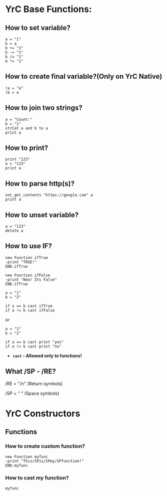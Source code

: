 # YrC Base Functions:
## How to set variable?
```
a = "1"
b = a
b += "1"
b -= "1"
b /= "1"
b *= "1"
```
## How to create final variable?(Only on YrC Native)
```
!a = "a"
!b = a
```
## How to join two strings?
```
a = "Count:"
b = "1"
strCat a and b to a
print a
```
## How to print?
```
print "123"
a = "123"
print a
```
## How to parse http(s)?
```
net_get_contents "https://google.com" a
print a
```
## How to unset variable?
```
a = "123"
delete a
```
## How to use IF?
```
new Function ifTrue
-print "TRUE!"
END.ifTrue

new Function ifFalse
-print "Nea! Its False"
END.ifTrue

a = "1"
b = "2"

if a == b cast ifTrue
if a != b cast ifFalse
```
or
```
a = "1"
b = "2"

if a == b cast print "yes"
if a != b cast print "no"
```
* **`cast` - Allowed only to functions!**

## What /SP - /RE?
/RE = "/n" (Return symbols)

/SP = " " (Space symbols)

# YrC Constructors
## Functions
### How to create custom function?
```
new Function myfunc
-print "This/SPis/SPmy/SPfunction!"
END.myfunc
```
### How to cast my function?
```
myfunc
```
